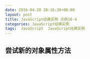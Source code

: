 ```yaml
---
date: 2016-04-20 20:16:30+00:00
layout: post
title: JavaScript经典实例 示例16-4
categories: JavaScript经典实例
tags:  JavaScript  JavaScript经典实例
---
```

尝试新的对象属性方法
----------------

<html>
    <head>
        <title>Constructor Chaining</title>
        <meta charset="utf-8" />
        <script type="text/javascript">
            
            // Book定制对象
            function Book(title, author) {
                var title = title,
                    author = author;
                
                this.getTitle = function() {
                    return 'Title: ' + title;
                }
                
                this.getAuthor = function() {
                    return 'Author: ' + author;
                }
                
            }
            
            // TechBook继承自Book
            function TechBook(title, author, category) {
                var category = category;
                
                this.getCategory = function() {
                    return 'Technical Category: ' + category;
                }
                
                Book.apply(this, arguments);
                this.getBook = function() {
                    return this.getTitle() + ' ' + author + ' ' + this.getCategory();
                }
                
            }
            
            window.onload = function() {
                try {
                    
                    // DOM 测试，Webkit在这里一败涂地
                    var img = new Image();
                    
                    // 添加新的属性和描述符
                    Object.defineProperty(img, 'geolatitude',{
                        get: function() { return geolatitude; },
                        set: function(val) { geolatitude = val; },
                        enumerable: true,
                        configurable: true
                    });
                    
                    // 测试configurable和enumerable属性
                    var props = 'Image has ';
                    
                    for (var prop in img) {
                        props += prop + ' ';
                    }
                    document.getElementById("result1").innerHTML = props;
                } catch(e) {
                    document.getElementById("result2").innerHTML = e;
                }
                
                try {
                
                    // 现在，我们在IE8中失败
                    
                    // 链化对象构造函数
                    TechBook.prototype = new Book();
                    
                    // 添加新的属性和属性描述符
                    Object.defineProperty(TechBook, 'experience',{
                        get: function() { return category; },
                        set: function(value) { category = value; },
                        enumerable: false,
                        configurable: true
                    });
                    
                    // 获取属性描述符并打印
                    var val = Object.getOwnPropertyDescriptor(TechBook, 'experience');
                    document.getElementById("result3").innerHTML = JSON.stringify(val);
                    
                    // 测试configurable和enumerable属性
                    var props = 'Image has ';
                    
                    for (var prop in TechBook) {
                        props += prop + ' ';
                    }
                    
                    document.getElementById("result4").innerHTML = props;
                    Object.defineProperty(TechBook, 'experience',{
                        enumerable: true
                    });
                    props = 'TechBook now has ';
                    for (var prop in TechBook) {
                        props += prop + ' ';
                    }
                    
                    document.getElementById("result5").innerHTML = props;
                    
                    // 创建TechBook实例
                    var newBook = new TechBook('The JavaScript Cookbook', 'Shelley Powers', 'Programming');
                    
                    // 测试新的setter
                    newBook.experience = 'intermediate';
                    
                    // 测试数据描述符
                    Object.defineProperty(newBook, 'publisher',{
                        value: "O'Reilly",
                        writable: false,
                        enumerable: true,
                        configurable: true
                    });
                    
                    // 测试writable
                    newBook.publisher = 'Some Other';
                    document.getElementById("result6").innerHTML = newBook.publisher;
                } catch(e) {
                    document.getElementById("result7").innerHTML = e;
                }
                
            }
        </script>
    </head>
    <body>
        <p>some content</p>
        <div id="result1"></div>
        <div id="result2"></div>
        <div id="result3"></div>
        <div id="result4"></div>
        <div id="result5"></div>
        <div id="result6"></div>
        <div id="result7"></div>
    </body>
</html>

源码如下：

``` javascript
<!DOCTYPE html>
<html>
    <head>
        <title>Constructor Chaining</title>
        <meta charset="utf-8" />
        <script type="text/javascript">
            
            // Book定制对象
            function Book(title, author) {
                var title = title,
                    author = author;
                
                this.getTitle = function() {
                    return 'Title: ' + title;
                }
                
                this.getAuthor = function() {
                    return 'Author: ' + author;
                }
                
            }
            
            // TechBook继承自Book
            function TechBook(title, author, category) {
                var category = category;
                
                this.getCategory = function() {
                    return 'Technical Category: ' + category;
                }
                
                Book.apply(this, arguments);
                this.getBook = function() {
                    return this.getTitle() + ' ' + author + ' ' + this.getCategory();
                }
                
            }
            
            window.onload = function() {
                try {
                    
                    // DOM 测试，Webkit在这里一败涂地
                    var img = new Image();
                    
                    // 添加新的属性和描述符
                    Object.defineProperty(img, 'geolatitude',{
                        get: function() { return geolatitude; },
                        set: function(val) { geolatitude = val; },
                        enumerable: true,
                        configurable: true
                    });
                    
                    // 测试configurable和enumerable属性
                    var props = 'Image has ';
                    
                    for (var prop in img) {
                        props += prop + ' ';
                    }
                    
                    alert(props);
                } catch(e) {
                    alert(e);
                }
                
                try {
                
                    // 现在，我们在IE8中失败
                    
                    // 链化对象构造函数
                    TechBook.prototype = new Book();
                    
                    // 添加新的属性和属性描述符
                    Object.defineProperty(TechBook, 'experience',{
                        get: function() { return category; },
                        set: function(value) { category = value; },
                        enumerable: false,
                        configurable: true
                    });
                    
                    // 获取属性描述符并打印
                    var val = Object.getOwnPropertyDescriptor(TechBook, 'experience');
                    alert(JSON.stringify(val));
                    
                    // 测试configurable和enumerable属性
                    var props = 'Image has ';
                    
                    for (var prop in TechBook) {
                        props += prop + ' ';
                    }
                    
                    alert(props);
                    Object.defineProperty(TechBook, 'experience',{
                        enumerable: true
                    });
                    props = 'TechBook now has ';
                    for (var prop in TechBook) {
                        props += prop + ' ';
                    }
                    
                    alert(props);
                    
                    // 创建TechBook实例
                    var newBook = new TechBook('The JavaScript Cookbook', 'Shelley Powers', 'Programming');
                    
                    // 测试新的setter
                    newBook.experience = 'intermediate';
                    
                    // 测试数据描述符
                    Object.defineProperty(newBook, 'publisher',{
                        value: "O'Reilly",
                        writable: false,
                        enumerable: true,
                        configurable: true
                    });
                    
                    // 测试writable
                    newBook.publisher = 'Some Other';
                    alert(newBook.publisher);
                } catch(e) {
                    alert(e);
                }
                
            }
        </script>
    </head>
    <body>
        <p>some content</p>
    </body>
</html>
``` 
